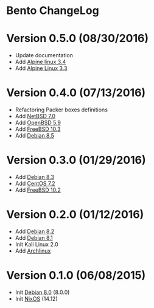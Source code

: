 Bento ChangeLog
================

# Version 0.5.0 (08/30/2016)

- Update documentation
- Add [Alpine linux 3.4](https://atlas.hashicorp.com/nlamirault/boxes/alpine-3.4)
- Add [Alpine Linux 3.3](https://atlas.hashicorp.com/nlamirault/boxes/alpine-3.3)

# Version 0.4.0 (07/13/2016)

- Refactoring Packer boxes definitions
- Add [NetBSD 7.0](https://atlas.hashicorp.com/nlamirault/boxes/netbsd-7.0)
- Add [OpenBSD 5.9](https://atlas.hashicorp.com/nlamirault/boxes/openbsd-5.9)
- Add [FreeBSD 10.3](https://atlas.hashicorp.com/nlamirault/boxes/freebsd-10.3)
- Add [Debian 8.5](https://atlas.hashicorp.com/nlamirault/boxes/debian-8)

# Version 0.3.0 (01/29/2016)

- Add [Debian 8.3](https://atlas.hashicorp.com/nlamirault/boxes/debian-8)
- Add [CentOS 7.2](https://atlas.hashicorp.com/nlamirault/boxes/centos-7.2)
- Add [FreeBSD 10.2](https://atlas.hashicorp.com/nlamirault/boxes/freebsd-10.2)

# Version 0.2.0 (01/12/2016)

- Add [Debian 8.2](https://atlas.hashicorp.com/nlamirault/boxes/debian-8)
- Add [Debian 8.1](https://atlas.hashicorp.com/nlamirault/boxes/debian-8)
- Init Kali Linux 2.0
- Add [Archlinux](https://atlas.hashicorp.com/nlamirault/boxes/archlinux)

# Version 0.1.0 (06/08/2015)

- Init [Debian 8.0](https://atlas.hashicorp.com/nlamirault/boxes/debian-8) (8.0.0)
- Init [NixOS](https://atlas.hashicorp.com/nlamirault/boxes/nixos) (14.12)
